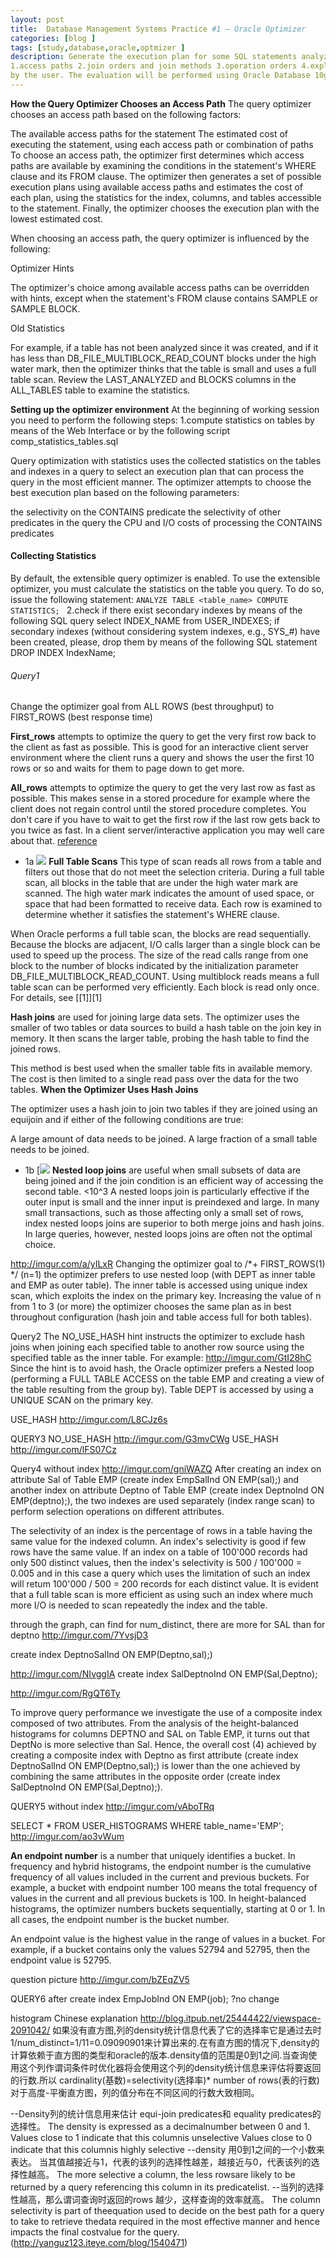 ```yaml
---
layout: post
title:  Database Management Systems Practice #1 – Oracle Optimizer 
categories: [blog ]
tags: [study,database,oracle,optmizer ]
description: Generate the execution plan for some SQL statements analyzing the following issues: 
1.access paths 2.join orders and join methods 3.operation orders 4.exploitation of indexes defined
by the user. The evaluation will be performed using Oracle Database 10g Express Edition (Oracle XE).
---  
```

**How the Query Optimizer Chooses an Access Path**
The query optimizer chooses an access path based on the following factors:

The available access paths for the statement
The estimated cost of executing the statement, using each access path or combination of paths
To choose an access path, the optimizer first determines which access paths are available by examining the conditions in the statement's WHERE clause and its FROM clause. The optimizer then generates a set of possible execution plans using available access paths and estimates the cost of each plan, using the statistics for the index, columns, and tables accessible to the statement. Finally, the optimizer chooses the execution plan with the lowest estimated cost.

When choosing an access path, the query optimizer is influenced by the following:

Optimizer Hints

The optimizer's choice among available access paths can be overridden with hints, except when the statement's FROM clause contains SAMPLE or SAMPLE BLOCK.

Old Statistics

For example, if a table has not been analyzed since it was created, and if it has less than DB_FILE_MULTIBLOCK_READ_COUNT blocks under the high water mark, then the optimizer thinks that the table is small and uses a full table scan. Review the LAST_ANALYZED and BLOCKS columns in the ALL_TABLES table to examine the statistics.

**Setting up the optimizer environment**
 At the beginning of working session you need to perform the following steps:
 1.compute statistics on tables by means of the Web Interface or by the following script comp_statistics_tables.sql

Query optimization with statistics uses the collected statistics on the tables and indexes in a query to select an execution plan that
can process the query in the most efficient manner. The optimizer attempts to choose the best execution plan based on the following
parameters:

the selectivity on the CONTAINS predicate
the selectivity of other predicates in the query
the CPU and I/O costs of processing the CONTAINS predicates
#### Collecting Statistics
By default, the extensible query optimizer is enabled. To use the extensible optimizer, you must calculate the statistics on the table 
you query. To do so, issue the following statement:
`ANALYZE TABLE <table_name> COMPUTE STATISTICS; `
 2.check if there exist secondary indexes by means of the following SQL query select INDEX_NAME from USER_INDEXES;
 if  secondary  indexes  (without  considering  system  indexes,  e.g.,  SYS_#)  have  been  created, please, drop
 them by means of the following SQL statement DROP INDEX IndexName;
 
 ###### Query1
Change  the  optimizer  goal  from  ALL  ROWS  (best  throughput) to  FIRST_ROWS  (best  response time)

**First_rows** attempts to optimize the query to get the very first row back to the client as fast as possible. This is good for an interactive client server environment where the client runs a query and shows the user the first 10 rows or so and waits for them to page down to get more.

**All_rows** attempts to optimize the query to get the very last row as fast as possible. This makes sense in a stored procedure for example where the client does not regain control until the stored procedure completes. You don't care if you have to wait to get the first row if the last row gets back to you twice as fast. In a client server/interactive application you may well care about that.
[reference](http://myorastuff.blogspot.it/2008/09/optimizer-mode-firstrows-vs-allrows.html "reference")
- 1a
![](http://i.imgur.com/8nJwsSJ.png)
**Full Table Scans**
This type of scan reads all rows from a table and filters out those that do not meet the selection criteria. During a full table scan, all blocks in the table that are under the high water mark are scanned. The high water mark indicates the amount of used space, or space that had been formatted to receive data. Each row is examined to determine whether it satisfies the statement's WHERE clause.

When Oracle performs a full table scan, the blocks are read sequentially. Because the blocks are adjacent, I/O calls larger than a single block can be used to speed up the process. The size of the read calls range from one block to the number of blocks indicated by the initialization parameter DB_FILE_MULTIBLOCK_READ_COUNT. Using multiblock reads means a full table scan can be performed very efficiently. Each block is read only once.
For details, see [[1]][1]

**Hash joins** are used for joining large data sets. The optimizer uses the smaller of two tables or data sources to build a hash table on the join key in memory. It then scans the larger table, probing the hash table to find the joined rows.

This method is best used when the smaller table fits in available memory. The cost is then limited to a single read pass over the data for the two tables.
**When the Optimizer Uses Hash Joins**

The optimizer uses a hash join to join two tables if they are joined using an equijoin and if either of the following conditions are true:

A large amount of data needs to be joined.
A large fraction of a small table needs to be joined.

- 1b
[![](http://i.imgur.com/S7kYgvW.png)
**Nested loop joins** are useful when small subsets of data are being joined and if the join condition is an efficient way of accessing the second table. <10^3
A nested loops join is particularly effective if the outer input is small and the inner input is preindexed and large. In many small transactions, such as those affecting only a small set of rows, index nested loops joins are superior to both merge joins and hash joins. In large queries, however, nested loops joins are often not the optimal choice.

http://imgur.com/a/yILxR
Changing the optimizer goal to /*+ FIRST_ROWS(1) */ (n=1) the optimizer prefers to use nested loop (with  DEPT  as  inner  table  and  EMP  as  outer  table).  The  inner  table  is  accessed  using  unique  index scan, which exploits the index on the primary key. Increasing the value of n from 1 to 3 (or more) the optimizer chooses the same plan as in best throughout configuration (hash join and table access full for both tables). 

Query2
The NO_USE_HASH hint instructs the optimizer to exclude hash joins when joining each specified table to another row source using the specified table as the inner table. For example:
http://imgur.com/GtI28hC
Since the hint is to avoid hash, the Oracle optimizer prefers a Nested loop (performing a FULL TABLE ACCESS on the table EMP and creating a view of the table resulting from the group by). Table DEPT is accessed by using a UNIQUE SCAN on the primary key.

USE_HASH
http://imgur.com/L8CJz6s

QUERY3
NO_USE_HASH
http://imgur.com/G3mvCWg
USE_HASH
http://imgur.com/lFS07Cz

Query4
without index
http://imgur.com/gniWAZQ
After  creating  an  index  on  attribute  Sal  of  Table  EMP  (create  index  EmpSalInd  ON  EMP(sal);)  and another index on attribute Deptno of Table EMP (create index DeptnoInd ON EMP(deptno);), the two indexes are used separately (index range scan) to perform selection operations on different attributes.

The selectivity of an index is the percentage of rows in a table having the same value for the indexed column. An index's selectivity is good if few rows have the same value.
lf an index on a table of 100'000 records had only 500 distinct values, then the index's selectivity is 500 / 100'000 = 0.005 and in this case a query which uses the limitation of such an index will retum 100'000 / 500 = 200 records for each distinct value. It is evident that a full table scan is more efficient as using such an index where much more I/O is needed to scan repeatedly the index and the table.

through the graph, can find for num_distinct, there are more for SAL than for deptno
http://imgur.com/7YvsjD3

create index  DeptnoSalInd  ON  EMP(Deptno,sal);)

http://imgur.com/NIvggIA
create index SalDeptnoInd ON EMP(Sal,Deptno);

http://imgur.com/RgQT6Ty

To improve query performance we investigate the use of a composite index composed of two attributes. From the analysis of the height-balanced histograms for columns DEPTNO and SAL on Table EMP, it turns out that DeptNo is more selective than Sal. Hence, the overall cost (4) achieved by creating a composite index with Deptno as first attribute (create index  DeptnoSalInd  ON  EMP(Deptno,sal);)    is  lower    than  the one  achieved  by  combining  the  same attributes in the opposite order (create index SalDeptnoInd ON EMP(Sal,Deptno);).

QUERY5
without index
http://imgur.com/vAboTRq

SELECT *
FROM USER_HISTOGRAMS
WHERE table_name='EMP'; 
http://imgur.com/ao3vWum

**An endpoint number** is a number that uniquely identifies a bucket. In frequency and hybrid histograms, the endpoint number is the cumulative frequency of all values included in the current and previous buckets. For example, a bucket with endpoint number 100 means the total frequency of values in the current and all previous buckets is 100. In height-balanced histograms, the optimizer numbers buckets sequentially, starting at 0 or 1. In all cases, the endpoint number is the bucket number.

An endpoint value is the highest value in the range of values in a bucket. For example, if a bucket contains only the values 52794 and 52795, then the endpoint value is 52795.

question picture
http://imgur.com/bZEqZV5

QUERY6
after 
create index EmpJobInd ON EMP(job);
?no change


histogram Chinese explanation
http://blog.itpub.net/25444422/viewspace-2091042/
如果没有直方图,列的density统计信息代表了它的选择率它是通过去时1/num_distinct=1/11=0.09090901来计算出来的.在有直方图的情况下,density的计算依赖于直方图的类型和oracle的版本.density值的范围是0到1之间.当查询使用这个列作谓词条件时优化器将会使用这个列的density统计信息来评估将要返回的行数.所以 cardinality(基数)=selectivity(选择率)* number of rows(表的行数)
对于高度-平衡直方图，列的值分布在不同区间的行数大致相同。

  --Density列的统计信息用来估计   equi-join predicates和 equality predicates的选择性。
    The density is expressed as a decimalnumber between 0 and 1.
    Values close to 1 indicate that this columnis unselective
    Values close to 0 indicate that this columnis highly selective
    --density 用0到1之间的一个小数来表达。 当其值越接近与1，代表的该列的选择性越差，越接近与0，代表该列的选择性越高。
    The more selective a column, the less rowsare likely to be returned by a query referencing this column in its predicatelist.
    --当列的选择性越高，那么谓词查询时返回的rows 越少，这样查询的效率就高。
    The column selectivity is part of theequation used to decide on the best path for a query to take to retrieve thedata required in the most effective manner and hence impacts the final costvalue for the query.
    (http://yanguz123.iteye.com/blog/1540471)
